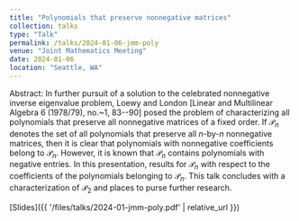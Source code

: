 ```yaml
---
title: "Polynomials that preserve nonnegative matrices"
collection: talks
type: "Talk"
permalink: /talks/2024-01-06-jmm-poly
venue: "Joint Mathematics Meeting"
date: 2024-01-06
location: "Seattle, WA"
---
```


Abstract: In further pursuit of a solution to the celebrated nonnegative inverse eigenvalue problem, Loewy and London [Linear and Multilinear Algebra 6 (1978/79), no.~1, 83--90] posed the problem of characterizing all polynomials that preserve all nonnegative matrices of a fixed order. If $\mathscr{P}_n$ denotes the set of all polynomials that preserve all $n$-by-$n$ nonnegative matrices, then it is clear that polynomials with nonnegative coefficients belong to $\mathscr{P}_n$. However, it is known that $\mathscr{P}_n$ contains polynomials with negative entries. In this presentation, results for $\mathscr{P}_n$ with respect to the coefficients of the polynomials belonging to $\mathscr{P}_n$. This talk concludes with a characterization of $\mathscr{P}_2$ and places to purse further research.

[Slides]({{ '/files/talks/2024-01-jmm-poly.pdf' | relative_url }})